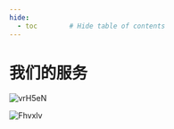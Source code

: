 ```yaml
---
hide:
  - toc        # Hide table of contents
---
```


# 我们的服务


![vrH5eN](http://ipic-typora-samzong.oss-cn-qingdao.aliyuncs.com//uPic/vrH5eN.png)


![Fhvxlv](http://ipic-typora-samzong.oss-cn-qingdao.aliyuncs.com//uPic/Fhvxlv.png)